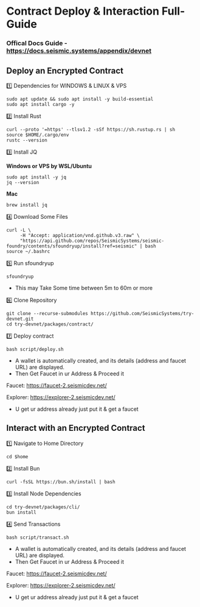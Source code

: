 # Contract Deploy & Interaction Full-Guide

### Offical Docs Guide - https://docs.seismic.systems/appendix/devnet

## Deploy an Encrypted Contract

1️⃣ Dependencies for WINDOWS & LINUX & VPS
```
sudo apt update && sudo apt install -y build-essential
sudo apt install cargo -y
```

2️⃣ Install Rust
```
curl --proto '=https' --tlsv1.2 -sSf https://sh.rustup.rs | sh
source $HOME/.cargo/env
rustc --version
```

3️⃣ Install JQ

**Windows or VPS by WSL/Ubuntu** 
```
sudo apt install -y jq
jq --version
```

**Mac**
```
brew install jq
```

4️⃣ Download Some Files
```
curl -L \
     -H "Accept: application/vnd.github.v3.raw" \
     "https://api.github.com/repos/SeismicSystems/seismic-foundry/contents/sfoundryup/install?ref=seismic" | bash
source ~/.bashrc
```

5️⃣ Run sfoundryup
```
sfoundryup
```
- This may Take Some time between 5m to 60m or more

6️⃣ Clone Repository
```
git clone --recurse-submodules https://github.com/SeismicSystems/try-devnet.git
cd try-devnet/packages/contract/
```

7️⃣ Deploy contract
```
bash script/deploy.sh
```
- A wallet is automatically created, and its details (address and faucet URL) are displayed.
- Then Get Faucet in ur Address & Proceed it

Faucet: https://faucet-2.seismicdev.net/

Explorer: https://explorer-2.seismicdev.net/
- U get ur address already just put it & get a faucet

## Interact with an Encrypted Contract

1️⃣ Navigate to Home Directory
```
cd $home
```

2️⃣ Install Bun
```
curl -fsSL https://bun.sh/install | bash
```

3️⃣ Install Node Dependencies
```
cd try-devnet/packages/cli/
bun install
```

4️⃣ Send Transactions
```
bash script/transact.sh
```
- A wallet is automatically created, and its details (address and faucet URL) are displayed.
- Then Get Faucet in ur Address & Proceed it

Faucet: https://faucet-2.seismicdev.net/

Explorer: https://explorer-2.seismicdev.net/
- U get ur address already just put it & get a faucet
